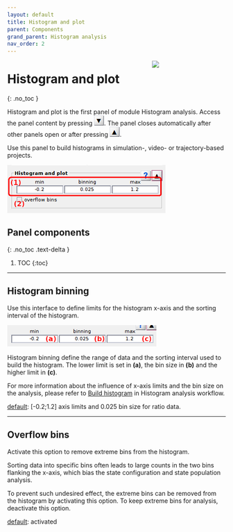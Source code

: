```yaml
---
layout: default
title: Histogram and plot
parent: Components
grand_parent: Histogram analysis
nav_order: 2
---
```


<img src="../../assets/images/logos/logo-histogram-analysis_400px.png" width="170" style="float:right; margin-left: 15px;"/>

# Histogram and plot
{: .no_toc }

Histogram and plot is the first panel of module Histogram analysis. 
Access the panel content by pressing 
![Bottom arrow](../../assets/images/gui/interface-but-bottomarrow.png). 
The panel closes automatically after other panels open or after pressing 
![Top arrow](../../assets/images/gui/interface-but-toparrow.png). 

Use this panel to build histograms in simulation-, video- or trajectory-based projects.

<a class="plain" href="../../assets/images/gui/HA-panel-plot.png"><img src="../../assets/images/gui/HA-panel-plot.png" style="max-width: 365px;"/></a>

## Panel components
{: .no_toc .text-delta }

1. TOC
{:toc}


---

## Histogram binning

Use this interface to define limits for the histogram x-axis and the sorting interval of the histogram.

<img src="../../assets/images/gui/HA-panel-plot-bounds.png" style="max-width: 344px;"/>

Histogram binning define the range of data and the sorting interval used to build the histogram. 
The lower limit is set in **(a)**, the bin size in **(b)** and the higher limit in **(c)**.

For more information about the influence of x-axis limits and the bin size on the analysis, please refer to 
[Build histogram](../workflow.html#build-histogram) in Histogram analysis workflow.

<u>default</u>: [-0.2;1.2] axis limits and 0.025 bin size for ratio data.


---

## Overflow bins

Activate this option to remove extreme bins from the histogram.

Sorting data into specific bins often leads to large counts in the two bins flanking the x-axis, which bias the state configuration and state population analysis. 

To prevent such undesired effect, the extreme bins can be removed from the histogram by activating this option. 
To keep extreme bins for analysis, deactivate this option.

<u>default</u>: activated

